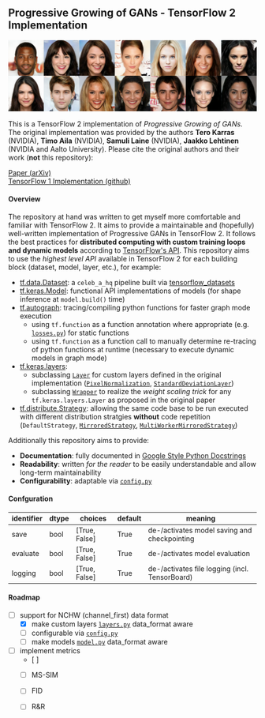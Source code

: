## Progressive Growing of GANs - TensorFlow 2 Implementation

![Representative image](res/representative_image_512x1792x3.png)

This is a TensorFlow 2 implementation of *Progressive Growing of GANs*. The original implementation was provided by the authors
**Tero Karras** (NVIDIA), **Timo Aila** (NVIDIA), **Samuli Laine** (NVIDIA), **Jaakko Lehtinen** (NVIDIA and Aalto University).
Please cite the original authors and their work (**not** this repository):

[Paper (arXiv)](http://arxiv.org/abs/1710.10196) <br>
[TensorFlow 1 Implementation (github)](https://github.com/tkarras/progressive_growing_of_gans)

#### Overview

The repository at hand was written to get myself more comfortable and familiar with TensorFlow 2. It aims to provide a maintainable and (hopefully) well-written implementation of Progressive GANs in TensorFlow 2. It follows the best practices for **distributed computing with custom training loops and dynamic models** according to [TensorFlow's API](https://www.tensorflow.org/api_docs/python/). This repository aims to use the *highest level API* available in TensorFlow 2 for each building block (dataset, model, layer, etc.), for example:

* [tf.data.Dataset](https://www.tensorflow.org/api_docs/python/tf/data/Dataset): a `celeb_a_hq` pipeline built via [tensorflow_datasets](https://www.tensorflow.org/datasets)
* [tf.keras.Model](https://www.tensorflow.org/api_docs/python/tf/keras/Model): functional API implementations of models (for shape inference at `model.build()` time)
* [tf.autograph](https://www.tensorflow.org/api_docs/python/tf/autograph): tracing/compiling python functions for faster graph mode execution 
  * using `tf.function` as a function annotation where appropriate (e.g. [`losses.py`](losses.py)) for static functions
  * using `tf.function` as a function call to manually determine re-tracing of python functions at runtime (necessary to execute dynamic models in graph mode)
* [tf.keras.layers](https://www.tensorflow.org/api_docs/python/tf/keras/layers):
  * subclassing [`Layer`](https://www.tensorflow.org/api_docs/python/tf/keras/layers/Layer) for custom layers defined in the original implementation ([`PixelNormalization`](https://github.com/tkarras/progressive_growing_of_gans/blob/master/networks.py#L120), [`StandardDeviationLayer`](https://github.com/tkarras/progressive_growing_of_gans/blob/master/networks.py#L127))
  * subclassing [`Wrapper`](https://www.tensorflow.org/api_docs/python/tf/keras/layers/Wrapper) to realize the *weight scaling trick* for any `tf.keras.layers.Layer` as proposed in the original paper
* [tf.distribute.Strategy](https://www.tensorflow.org/api_docs/python/tf/distribute/Strategy): allowing the same code base to be run executed with different distribution stratgies **without** code repetition (`DefaultStrategy`, [`MirroredStrategy`](https://www.tensorflow.org/api_docs/python/tf/distribute/MirroredStrategy), [`MultiWorkerMirroredStrategy`](https://www.tensorflow.org/api_docs/python/tf/distribute/experimental/MultiWorkerMirroredStrategy))

Additionally this repository aims to provide:

* **Documentation**: fully documented in [Google Style Python Docstrings](https://sphinxcontrib-napoleon.readthedocs.io/en/latest/example_google.html)
* **Readability**: written *for the reader* to be easily understandable and allow long-term maintainability
* **Configurability**: adaptable via [`config.py`](config.py)

<!-- ![Example Gif](res/inter3.gif) ![Example Gif](res/inter2.gif) ![Example Gif](res/inter1.gif) -->

#### Confguration
| identifier | dtype | choices | default | meaning |
|---|---|---|---|---|
| save | bool  | [True, False] | True | de-/activates model saving and checkpointing |
| evaluate | bool  | [True, False] | True | de-/activates model  evaluation|
| logging | bool  | [True, False] | True | de-/activates file logging (incl. TensorBoard) |

#### Roadmap

- [ ] support for NCHW (channel_first) data format
  - [x] make custom layers [`layers.py`](layers.py) data_format aware
  - [ ] configurable via [`config.py`](config.py)
  - [ ] make models  [`model.py`](model.py) data_format aware
- [ ] implement metrics 
  - [ ] 
  - [ ] MS-SIM
  - [ ] FID
  - [ ] R&R

